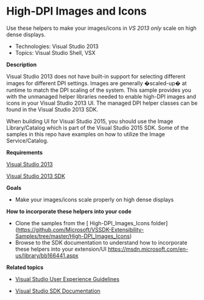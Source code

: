 
# High-DPI Images and Icons
Use these helpers to make your images/icons in *VS 2013 only* scale on high dense displays.

* Technologies: Visual Studio 2013
* Topics: Visual Studio Shell, VSX

**Description**

Visual Studio 2013 does not have built-in support for selecting different images for different DPI settings. 
Images are generally �scaled-up� at runtime to match the DPI scaling of the system. This sample provides 
you with the unmanaged helper libraries needed to enable high-DPI images and icons in your Visual Studio 2013 UI.
The managed DPI helper classes can be found in the Visual Studio 2013 SDK.

When building UI for Visual Studio 2015, you should use the Image Library/Catalog which is part of the 
Visual Studio 2015 SDK. Some of the samples in this repo have examples on how to utilize the Image Service/Catalog.

**Requirements**

[ Visual Studio 2013 ](http://www.microsoft.com/visualstudio/en-us/try/default.mspx#download)

[ Visual Studio 2013 SDK ](http://www.microsoft.com/en-us/download/details.aspx?id=40758)


**Goals**

  * Make your images/icons scale properly on high dense displays


**How to incorporate these helpers into your code**

  * Clone the samples from the [ High-DPI_Images_Icons folder] (https://github.com/Microsoft/VSSDK-Extensibility-Samples/tree/master/High-DPI_Images_Icons)
  * Browse to the SDK documentation to understand how to incorporate these helpers into your extension/UI
    https://msdn.microsoft.com/en-us/library/bb166441.aspx 


**Related topics**

* [ Visual Studio User Experience Guidelines ](http://aka.ms/VSUXGuidelines)

* [ Visual Studio SDK Documentation ](https://msdn.microsoft.com/en-us/library/bb166441(v=vs.120).aspx)



